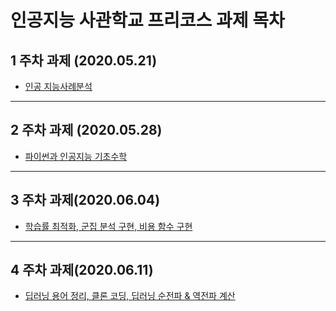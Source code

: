 # 인공지능 사관학교 프리코스 과제 목차
## 1 주차 과제 (2020.05.21)
* [인공 지능사례분석](https://github.com/Choigapju/test/blob/master/%EC%9D%B8%EA%B3%B5%EC%A7%80%EB%8A%A5%201%EC%A3%BC%EC%B0%A8%20%EA%B3%BC%EC%A0%9C.ipynb)
--------------------------

## 2 주차 과제 (2020.05.28)
* [파이썬과 인공지능 기초수학](https://github.com/Choigapju/test/blob/master/%EC%9D%B8%EA%B3%B5%EC%A7%80%EB%8A%A5%202%EC%A3%BC%EC%B0%A8%20%EA%B3%BC%EC%A0%9C.ipynb)
------------------------------
## 3 주차 과제(2020.06.04)
* [학습률 최적화, 군집 분석 구현, 비용 함수 구현](https://github.com/Choigapju/test/blob/master/%EC%9D%B8%EA%B3%B5%EC%A7%80%EB%8A%A5%203%EC%A3%BC%EC%B0%A8%20%EA%B3%BC%EC%A0%9C.ipynb)
------------------------------------
## 4 주차 과제(2020.06.11)
* [딥러닝 용어 정리, 클론 코딩, 딥러닝 순전파 & 역전파 계산](https://github.com/Choigapju/test/blob/master/%EC%9D%B8%EA%B3%B5%EC%A7%80%EB%8A%A5%204%EC%A3%BC%EC%B0%A8%20%EA%B3%BC%EC%A0%9C.ipynb)
